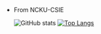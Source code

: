 - From NCKU-CSIE

    ![GitHub stats](https://github-readme-stats.vercel.app/api?username=Jiang0307&show_icons=true&theme=radical)    [![Top Langs](https://github-readme-stats.vercel.app/api/top-langs/?username=Jiang0307&layout=compact&show_icons=true&theme=radical)](https://github.com/Jiang0307/github-readme-stats)